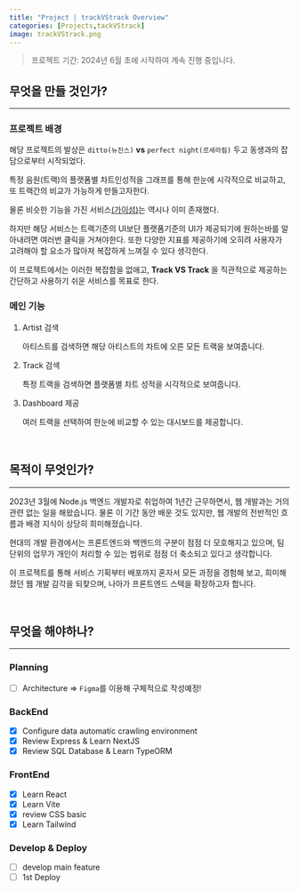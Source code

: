 ```yaml
---
title: "Project | trackVStrack Overview"
categories: [Projects,tackVStrack]
image: trackVStrack.png
---
```


> 프로젝트 기간: 2024년 6월 초에 시작하여 계속 진행 중입니다.

## 무엇을 만들 것인가?

---

### 프로젝트 배경

해당 프로젝트의 발상은 `ditto(뉴진스)`  **vs**  `perfect night(르세라핌)` 두고 동생과의 잡담으로부터 시작되었다.

특정 음원(트랙)의 플랫폼별 차트인성적을 그래프를 통해 한눈에 시각적으로 비교하고, 또 트랙간의 비교가 가능하게 만들고자한다.

물론 비슷한 기능을 가진 서비스[(가이섬)](https://xn--o39an51b2re.com/)는 역시나 이미 존재했다.

하지만 해당 서비스는 트랙기준의 UI보단 플랫폼기준의 UI가 제공되기에 원하는바를 알아내려면 여러번 클릭을 거쳐야한다. 또한 다양한 지표를 제공하기에 오히려 사용자가 고려해야 할 요소가 많아져 복잡하게 느껴질 수 있다 생각한다.

이 프로젝트에서는 이러한 복잡함을 없애고, **Track VS Track** 을 직관적으로 제공하는 간단하고 사용하기 쉬운 서비스를 목표로 한다.

### 메인 기능

1. Artist 검색

    아티스트를 검색하면 해당 아티스트의 차트에 오른 모든 트랙을 보여줍니다.

2. Track 검색

    특정 트랙을 검색하면 플랫폼별 차트 성적을 시각적으로 보여줍니다.

3. Dashboard 제공

    여러 트랙을 선택하여 한눈에 비교할 수 있는 대시보드를 제공합니다.

<br>

## 목적이 무엇인가?

---

2023년 3월에 Node.js 백엔드 개발자로 취업하여 1년간 근무하면서, 웹 개발과는 거의 관련 없는 일을 해왔습니다. 물론 이 기간 동안 배운 것도 있지만, 웹 개발의 전반적인 흐름과 배경 지식이 상당히 희미해졌습니다.

현대의 개발 환경에서는 프론트엔드와 백엔드의 구분이 점점 더 모호해지고 있으며, 팀 단위의 업무가 개인이 처리할 수 있는 범위로 점점 더 축소되고 있다고 생각합니다.

이 프로젝트를 통해 서비스 기획부터 배포까지 혼자서 모든 과정을 경험해 보고, 희미해졌던 웹 개발 감각을 되찾으며, 나아가 프론트엔드 스택을 확장하고자 합니다.

<br>

## 무엇을 해야하나?

---

### Planning

- [ ] Architecture => `Figma`를 이용해 구체적으로 작성예정!

### BackEnd

- [x] Configure data automatic crawling environment 
- [x] Review Express & Learn NextJS  
- [x] Review SQL Database & Learn TypeORM 

### FrontEnd

- [x] Learn React 
- [x] Learn Vite  
- [x] review CSS basic 
- [x] Learn Tailwind 

### Develop & Deploy

- [ ] develop main feature 
- [ ] 1st Deploy 